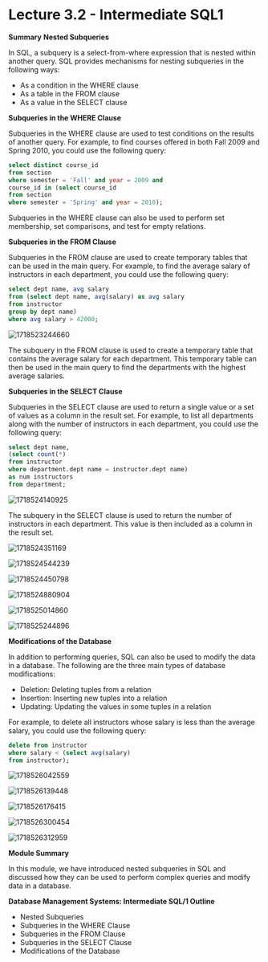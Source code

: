 # Lecture 3.2 - Intermediate SQL1

**Summary**
**Nested Subqueries**

In SQL, a subquery is a select-from-where expression that is nested within another query. SQL provides mechanisms for nesting subqueries in the following ways:

- As a condition in the WHERE clause
- As a table in the FROM clause
- As a value in the SELECT clause

**Subqueries in the WHERE Clause**

Subqueries in the WHERE clause are used to test conditions on the results of another query. For example, to find courses offered in both Fall 2009 and Spring 2010, you could use the following query:

```sql
select distinct course_id
from section
where semester = 'Fall' and year = 2009 and
course_id in (select course_id
from section
where semester = 'Spring' and year = 2010);
```

Subqueries in the WHERE clause can also be used to perform set membership, set comparisons, and test for empty relations.

**Subqueries in the FROM Clause**

Subqueries in the FROM clause are used to create temporary tables that can be used in the main query. For example, to find the average salary of instructors in each department, you could use the following query:

```sql
select dept name, avg salary
from (select dept name, avg(salary) as avg salary
from instructor
group by dept name)
where avg salary > 42000;
```

![1718523244660](image/Lecture3.2-IntermediateSQL1/1718523244660.png)

The subquery in the FROM clause is used to create a temporary table that contains the average salary for each department. This temporary table can then be used in the main query to find the departments with the highest average salaries.

**Subqueries in the SELECT Clause**

Subqueries in the SELECT clause are used to return a single value or a set of values as a column in the result set. For example, to list all departments along with the number of instructors in each department, you could use the following query:

```sql
select dept name,
(select count(*)
from instructor
where department.dept name = instructor.dept name)
as num instructors
from department;
```

![1718524140925](image/Lecture3.2-IntermediateSQL1/1718524140925.png)

The subquery in the SELECT clause is used to return the number of instructors in each department. This value is then included as a column in the result set.

![1718524351169](image/Lecture3.2-IntermediateSQL1/1718524351169.png)

![1718524544239](image/Lecture3.2-IntermediateSQL1/1718524544239.png)

![1718524450798](image/Lecture3.2-IntermediateSQL1/1718524450798.png)

![1718524880904](image/Lecture3.2-IntermediateSQL1/1718524880904.png)

![1718525014860](image/Lecture3.2-IntermediateSQL1/1718525014860.png)

![1718525244896](image/Lecture3.2-IntermediateSQL1/1718525244896.png)

**Modifications of the Database**

In addition to performing queries, SQL can also be used to modify the data in a database. The following are the three main types of database modifications:

- Deletion: Deleting tuples from a relation
- Insertion: Inserting new tuples into a relation
- Updating: Updating the values in some tuples in a relation

For example, to delete all instructors whose salary is less than the average salary, you could use the following query:

```sql
delete from instructor
where salary < (select avg(salary)
from instructor);
```

![1718526042559](image/Lecture3.2-IntermediateSQL1/1718526042559.png)

![1718526139448](image/Lecture3.2-IntermediateSQL1/1718526139448.png)

![1718526176415](image/Lecture3.2-IntermediateSQL1/1718526176415.png)

![1718526300454](image/Lecture3.2-IntermediateSQL1/1718526300454.png)

![1718526312959](image/Lecture3.2-IntermediateSQL1/1718526312959.png)

**Module Summary**

In this module, we have introduced nested subqueries in SQL and discussed how they can be used to perform complex queries and modify data in a database.

**Database Management Systems: Intermediate SQL/1 Outline**

- Nested Subqueries
- Subqueries in the WHERE Clause
- Subqueries in the FROM Clause
- Subqueries in the SELECT Clause
- Modifications of the Database
